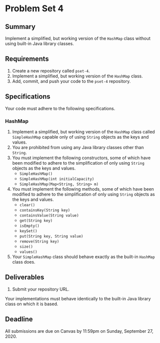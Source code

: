 # Problem Set 4

## **Summary**

Implement a simplified, but working version of the `HashMap` class without using built-in Java library classes.

## Requirements

1. Create a new repository called `pset-4`.
2. Implement a simplified, but working version of the `HashMap` class.
3. Add, commit, and push your code to the `pset-4` repository.

## Specifications

Your code must adhere to the following specifications.

### HashMap

1. Implement a simplified, but working version of the `HashMap` class called `SimpleHashMap` capable only of using `String` objects as the keys and values.
2. You are prohibited from using any Java library classes other than `String`.
3. You must implement the following constructors, some of which have been modified to adhere to the simplification of only using `String` objects as the keys and values.
   * `SimpleHashMap()`
   * `SimpleHashMap(int initialCapacity)`
   * `SimpleHashMap(Map<String, String> m)`
4. You must implement the following methods, some of which have been modified to adhere to the simplification of only using `String` objects as the keys and values.
   * `clear()`
   * `containsKey(String key)`
   * `containsValue(String value)`
   * `get(String key)`
   * `isEmpty()`
   * `keySet()`
   * `put(String key, String value)`
   * `remove(String key)`
   * `size()`
   * `values()`
5. Your `SimpleHashMap` class should behave exactly as the built-in `HashMap` class does.

## Deliverables

1. Submit your repository URL.

Your implementations must behave identically to the built-in Java library class on which it is based.

## Deadline

All submissions are due on Canvas by 11:59pm on Sunday, September 27, 2020.

